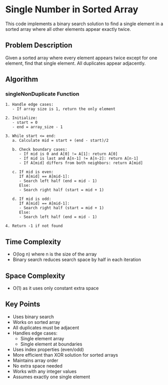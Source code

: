 # Single Number in Sorted Array

This code implements a binary search solution to find a single element in a sorted array where all other elements appear exactly twice.

## Problem Description
Given a sorted array where every element appears twice except for one element, find that single element. All duplicates appear adjacently.

## Algorithm

### singleNonDuplicate Function
```pseudocode
1. Handle edge cases:
   - If array size is 1, return the only element
   
2. Initialize:
   - start = 0
   - end = array_size - 1

3. While start <= end:
   a. Calculate mid = start + (end - start)/2
   
   b. Check boundary cases:
      - If mid is 0 and A[0] != A[1]: return A[0]
      - If mid is last and A[n-1] != A[n-2]: return A[n-1]
      - If A[mid] differs from both neighbors: return A[mid]
   
   c. If mid is even:
      If A[mid] == A[mid-1]:
      - Search left half (end = mid - 1)
      Else:
      - Search right half (start = mid + 1)
   
   d. If mid is odd:
      If A[mid] == A[mid-1]:
      - Search right half (start = mid + 1)
      Else:
      - Search left half (end = mid - 1)

4. Return -1 if not found
```

## Time Complexity
- O(log n) where n is the size of the array
- Binary search reduces search space by half in each iteration

## Space Complexity
- O(1) as it uses only constant extra space

## Key Points
- Uses binary search
- Works on sorted array
- All duplicates must be adjacent
- Handles edge cases:
  * Single element array
  * Single element at boundaries
- Uses index properties (even/odd)
- More efficient than XOR solution for sorted arrays
- Maintains array order
- No extra space needed
- Works with any integer values
- Assumes exactly one single element

